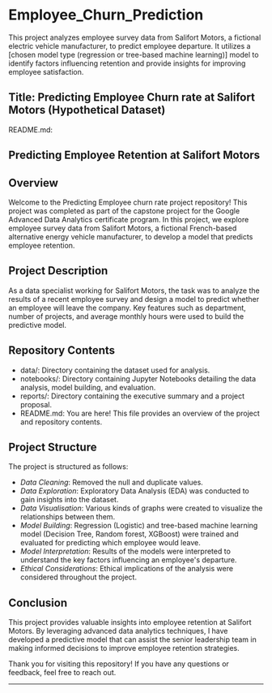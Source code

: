 # Employee_Churn_Prediction
This project analyzes employee survey data from Salifort Motors, a fictional electric vehicle manufacturer, to predict employee departure. It utilizes a [chosen model type (regression or tree-based machine learning)] model to identify factors influencing retention and provide insights for improving employee satisfaction.

## Title: Predicting Employee Churn rate at Salifort Motors (Hypothetical Dataset)

README.md:

## Predicting Employee Retention at Salifort Motors

## Overview

Welcome to the Predicting Employee churn rate project repository! This project was completed as part of the capstone project for the  Google Advanced Data Analytics certificate program. In this project, we explore employee survey data from Salifort Motors, a fictional French-based alternative energy vehicle manufacturer, to develop a model that predicts employee retention.

## Project Description

As a data specialist working for Salifort Motors, the task was to analyze the results of a recent employee survey and design a model to predict whether an employee will leave the company. Key features such as department, number of projects, and average monthly hours were used to build the predictive model.

## Repository Contents

- data/: Directory containing the dataset used for analysis.
- notebooks/: Directory containing Jupyter Notebooks detailing the data analysis, model building, and evaluation.
- reports/: Directory containing the executive summary and a project proposal.
- README.md: You are here! This file provides an overview of the project and repository contents.


## Project Structure

The project is structured as follows:

- *Data Cleaning*: Removed the null and duplicate values.
- *Data Exploration*: Exploratory Data Analysis (EDA) was conducted to gain insights into the dataset.
- *Data Visualisation*: Various kinds of graphs were created to visualize the relationships between them.
- *Model Building*: Regression (Logistic) and tree-based machine learning model (Decision Tree, Random forest, XGBoost) were trained and evaluated for predicting which employee would leave.
- *Model Interpretation*: Results of the models were interpreted to understand the key factors influencing an employee's departure.
- *Ethical Considerations*: Ethical implications of the analysis were considered throughout the project.

## Conclusion

This project provides valuable insights into employee retention at Salifort Motors. By leveraging advanced data analytics techniques, I have developed a predictive model that can assist the senior leadership team in making informed decisions to improve employee retention strategies.

Thank you for visiting this repository! If you have any questions or feedback, feel free to reach out.

---
